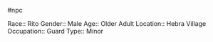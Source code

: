 #npc 

Race:: Rito
Gender:: Male
Age:: Older Adult
Location:: Hebra Village
Occupation:: Guard
Type:: Minor
